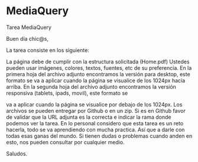 # MediaQuery
Tarea MediaQuery

Buen día chic@s,


La tarea consiste en los siguiente:

La página debe de cumplir con la estructura solicitada (Home.pdf)
Ustedes pueden usar imágenes, colores, textos, fuentes, etc de su preferencia.
En la primera hoja del archivo adjunto encontramos la versión para desktop, este formato se va a aplicar cuando la página se visualice de los 1024px hacía arriba.
En la segunda hoja del archivo adjunto encontramos la versión responsiva (tablets, ipads, movil), este formato se 

 va a aplicar cuando la página se visualice por debajo de los 1024px.
Los archivos se pueden entregar por Github o en un zip. Si es en Github favor de validar que la URL adjunta es la correcta e indicar la rama donde podemos ver la tarea.
En lo personal considero que esta tarea es un reto hacerla, todo se va aprendiendo con mucha practica. Así que a darle con todas esas ganas del mundo.
Si tienen dudas o problemas cuando anden en esto, nos pueden consultar por cualquier medio.


Saludos.
